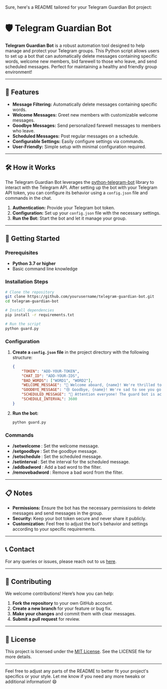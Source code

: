 Sure, here's a README tailored for your Telegram Guardian Bot project:

# 🛡️ Telegram Guardian Bot

**Telegram Guardian Bot** is a robust automation tool designed to help manage and protect your Telegram groups. This Python script allows users to set up a bot that can automatically delete messages containing specific words, welcome new members, bid farewell to those who leave, and send scheduled messages. Perfect for maintaining a healthy and friendly group environment!

---

## 🌟 Features

- **Message Filtering:** Automatically delete messages containing specific words.
- **Welcome Messages:** Greet new members with customizable welcome messages.
- **Goodbye Messages:** Send personalized farewell messages to members who leave.
- **Scheduled Messages:** Post regular messages on a schedule.
- **Configurable Settings:** Easily configure settings via commands.
- **User-Friendly:** Simple setup with minimal configuration required.

---

## 🛠️ How it Works

The Telegram Guardian Bot leverages the [python-telegram-bot](https://github.com/python-telegram-bot/python-telegram-bot) library to interact with the Telegram API. After setting up the bot with your Telegram API token, you can configure its behavior using a `config.json` file and commands in the chat.

1. **Authentication:** Provide your Telegram bot token.
2. **Configuration:** Set up your `config.json` file with the necessary settings.
3. **Run the Bot:** Start the bot and let it manage your group.

---

## 🔧 Getting Started

### Prerequisites

- **Python 3.7 or higher**
- Basic command line knowledge

### Installation Steps

```bash
# Clone the repository
git clone https://github.com/yourusername/telegram-guardian-bot.git
cd telegram-guardian-bot

# Install dependencies
pip install -r requirements.txt

# Run the script
python guard.py
```

### Configuration

1. **Create a `config.json` file** in the project directory with the following structure:

    ```json
    {
        "TOKEN": "ADD-YOUR-TOKEN",
        "CHAT_ID": "ADD-YOUR-IDS",
        "BAD_WORDS": ["WORD1", "WORD2"],
        "WELCOME_MESSAGE": "🎉 Welcome aboard, {name}! We're thrilled to have you here. Feel free to introduce yourself and join the conversation! 😊",
        "GOODBYE_MESSAGE": "😢 Goodbye, {name}! We're sad to see you go. We hope to see you again soon. Take care! 👋",
        "SCHEDULED_MESSAGE": "🚨 Attention everyone! The guard bot is active and keeping an eye on the chat! Stay awesome! 💪",
        "SCHEDULE_INTERVAL": 3600
    }
    ```

2. **Run the bot:**
    ```bash
    python guard.py
    ```

### Commands

- **/setwelcome <message>**: Set the welcome message.
- **/setgoodbye <message>**: Set the goodbye message.
- **/setschedule <message>**: Set the scheduled message.
- **/setinterval <seconds>**: Set the interval for the scheduled message.
- **/addbadword <word>**: Add a bad word to the filter.
- **/removebadword <word>**: Remove a bad word from the filter.

---

## 📋 Notes

- **Permissions:** Ensure the bot has the necessary permissions to delete messages and send messages in the group.
- **Security:** Keep your bot token secure and never share it publicly.
- **Customization:** Feel free to adjust the bot's behavior and settings according to your specific requirements.

---

## 📞 Contact

For any queries or issues, please reach out to us [here](https://soluify.com/contact).

---

## 🤝 Contributing

We welcome contributions! Here’s how you can help:

1. **Fork the repository** to your own GitHub account.
2. **Create a new branch** for your feature or bug fix.
3. **Make your changes** and commit them with clear messages.
4. **Submit a pull request** for review.

---

## 📄 License

This project is licensed under the [MIT License](https://opensource.org/license/mit). See the LICENSE file for more details.

---

Feel free to adjust any parts of the README to better fit your project's specifics or your style. Let me know if you need any more tweaks or additional information! 😄